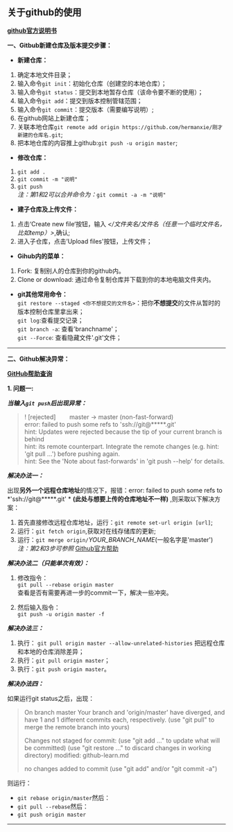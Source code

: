 ## 关于github的使用

[**github官方说明书**](https://git-scm.com/book/zh/v2)

**一、Gitbub新建仓库及版本提交步骤：**  
* **新建仓库：**
1. 确定本地文件目录；
2. 输入命令`git init`：初始化仓库（创建空的本地仓库）；
3. 输入命令`git status`：提交到本地暂存仓库（该命令要不断的使用）；
4. 输入命令`git add`：提交到版本控制管辖范围；
5. 输入命令`git commit`：提交版本（需要编写说明）;
6. 在github网站上新建仓库；
7. 关联本地仓库`git remote add origin https://github.com/hermanxie/刚才新建的仓库名.git`;  
8. 把本地仓库的内容推上github:`git push -u origin master`;


* **修改仓库：**  
1. `git add .`
2. `git commit -m "说明"`
2. `git push`  
*注：第1和2可以合并命令为：*`git commit -a -m "说明"`

* **建子仓库及上传文件：**  
1. 点击‘Create new file‘按钮，输入 *</文件夹名/文件名（任意一个临时文件名，比如temp）>*,确认;  
2. 进入子仓库，点击’Upload files'按钮，上传文件；

* **Gihub内的菜单：**

1. Fork: 复制别人的仓库到你的github内。
2. Clone or download: 通过命令复制仓库并下载到你的本地电脑文件夹内。

* **git其他常用命令：**  
`git restore --staged <你不想提交的文件名>`：把你**不想提交**的文件从暂时的版本控制仓库里拿出来；  
`git log`:查看提交记录；  
`git branch -a`: 查看'branchname'；  
`git --Force`: 查看隐藏文件'.git'文件；  


---
**二、Github解决异常：**

[**GitHub帮助查询**](https://help.github.com/cn/github)

**1. 问题一:**

***当输入`git push`后出现异常：***  
>! [rejected]        master -> master (non-fast-forward)  
error: failed to push some refs to 'ssh://git@*****.git'  
hint: Updates were rejected because the tip of your current branch is behind  
hint: its remote counterpart. Integrate the remote changes (e.g.
hint: 'git pull ...') before pushing again.  
hint: See the 'Note about fast-forwards' in 'git push --help' for details.

***解决办法一：***

出现**另外一个远程仓库地址**的情况下，报错：error: failed to push some refs to *'ssh://git@*****.git' * **(此处与想要上传的仓库地址不一样)** ,则采取以下解决方案：

1. 首先直接修改远程仓库地址，运行：`git remote set-url origin [url]`;  
2. 运行：`git fetch origin`,获取对在线存储库的更新;  
3. 运行：`git merge origin/`*YOUR_BRANCH_NAME*(一般名字是'master')  
*注：第2和3步可参照* [Github官方帮助](https://help.github.com/cn/github/using-git/dealing-with-non-fast-forward-errors)

***解决办法二（只能单次有效）：***

1. 修改指令：  
`git pull --rebase origin master`  
 查看是否有需要再进一步的commit一下，解决一些冲突。

2. 然后输入指令：  
`git push -u origin master -f`

***解决办法三：***   
1. 执行： `git pull origin master --allow-unrelated-histories` 把远程仓库和本地的仓库消除差异；  
2. 执行：`git pull origin master`；  
3. 执行：`git push origin master`。

***解决办法四：***

如果运行git status之后，出现：
>On branch master
Your branch and 'origin/master' have diverged,
and have 1 and 1 different commits each, respectively.
  (use "git pull" to merge the remote branch into yours)
>
>Changes not staged for commit:
  (use "git add <file>..." to update what will be committed)
  (use "git restore <file>..." to discard changes in working directory)
        modified:   github-learn.md
>
>no changes added to commit (use "git add" and/or "git commit -a")

则运行：  
* `git rebase origin/master`然后：  
* `git pull --rebase`然后：  
* `git push origin master`

---